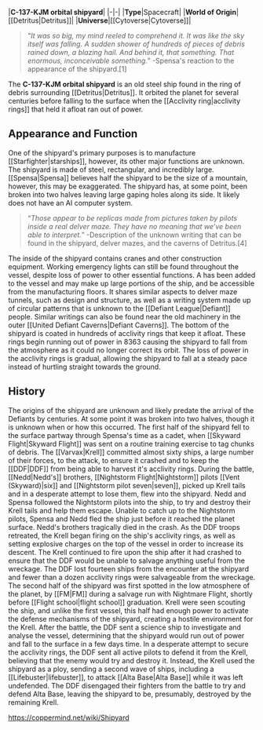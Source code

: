 |**C-137-KJM orbital shipyard**|
|-|-|
|**Type**|Spacecraft|
|**World of Origin**|[[Detritus\|Detritus]]|
|**Universe**|[[Cytoverse\|Cytoverse]]|

>“*It was so big, my mind reeled to comprehend it. It was like the sky itself was falling. A sudden shower of hundreds of pieces of debris rained down, a blazing hail. And behind it, that something. That enormous, inconceivable something.*”
\-Spensa's reaction to the appearance of the shipyard.[1]


The **C-137-KJM orbital shipyard** is an old steel ship found in the ring of debris surrounding [[Detritus\|Detritus]]. It orbited the planet for several centuries before falling to the surface when the [[Acclivity ring\|acclivity rings]] that held it afloat ran out of power.

## Appearance and Function
One of the shipyard's primary purposes is to manufacture [[Starfighter\|starships]], however, its other major functions are unknown. The shipyard is made of steel, rectangular, and incredibly large. [[Spensa\|Spensa]] believes half the shipyard to be the size of a mountain, however, this may be exaggerated. The shipyard has, at some point, been broken into two halves leaving large gaping holes along its side. It likely does not have an AI computer system.

>“*Those appear to be replicas made from pictures taken by pilots inside a real delver maze. They have no meaning that we’ve been able to interpret.*”
\-Description of the unknown writing that can be found in the shipyard, delver mazes, and the caverns of Detritus.[4]

The inside of the shipyard contains cranes and other construction equipment. Working emergency lights can still be found throughout the vessel, despite loss of power to other essential functions. A  has been added to the vessel and may make up large portions of the ship, and be accessible from the manufacturing floors. It shares similar aspects to delver maze tunnels, such as design and structure, as well as a writing system made up of circular patterns that is unknown to the [[Defiant League\|Defiant]] people. Similar writings can also be found near the old machinery in the outer [[United Defiant Caverns\|Defiant Caverns]].
The bottom of the shipyard is coated in hundreds of acclivity rings that keep it afloat. These rings begin running out of power in 8363  causing the shipyard to fall from the atmosphere as it could no longer correct its orbit. The loss of power in the acclivity rings is gradual, allowing the shipyard to fall at a steady pace instead of hurtling straight towards the ground.

## History
The origins of the shipyard are unknown and likely predate the arrival of the Defiants by centuries. At some point it was broken into two halves, though it is unknown when or how this occurred.
The first half of the shipyard fell to the surface partway through Spensa's time as a cadet, when [[Skyward Flight\|Skyward Flight]] was sent on a routine training exercise to tag chunks of debris. The [[Varvax\|Krell]] committed almost sixty ships, a large number of their forces, to the attack, to ensure it crashed and to keep the [[DDF\|DDF]] from being able to harvest it's acclivity rings.
During the battle, [[Nedd\|Nedd's]] brothers, [[Nightstorm Flight\|Nightstorm]] pilots [[Vent (Skyward)\|six]] and [[Nightstorm pilot seven\|seven]], picked up Krell tails and in a desperate attempt to lose them, flew into the shipyard. Nedd and Spensa followed the Nightstorm pilots into the ship, to try and destroy their Krell tails and help them escape. Unable to catch up to the Nightstorm pilots, Spensa and Nedd fled the ship just before it reached the planet surface. Nedd's brothers tragically died in the crash.
As the DDF troops retreated, the Krell began firing on the ship's acclivity rings, as well as setting explosive charges on the top of the vessel in order to increase its descent. The Krell continued to fire upon the ship after it had crashed to ensure that the DDF would be unable to salvage anything useful from the wreckage. The DDF lost fourteen ships from the encounter at the shipyard and fewer than a dozen acclivity rings were salvageable from the wreckage.
The second half of the shipyard was first spotted in the low atmosphere of the planet, by [[FM\|FM]] during a salvage run with Nightmare Flight, shortly before [[Flight school\|flight school]] graduation. Krell were seen scouting the ship, and unlike the first vessel, this half had enough power to activate the defense mechanisms of the shipyard, creating a hostile environment for the Krell.
After the battle, the DDF sent a science ship to investigate and analyse the vessel, determining that the shipyard would run out of power and fall to the surface in a few days time. In a desperate attempt to secure the acclivity rings, the DDF sent all active pilots to defend it from the Krell, believing that the enemy would try and destroy it. Instead, the Krell used the shipyard as a ploy, sending a second wave of ships, including a [[Lifebuster\|lifebuster]], to attack [[Alta Base\|Alta Base]] while it was left undefended. The DDF disengaged their fighters from the battle to try and defend Alta Base, leaving the shipyard to be, presumably, destroyed by the remaining Krell.



https://coppermind.net/wiki/Shipyard